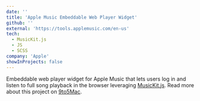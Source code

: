 ```yaml
---
date: ''
title: 'Apple Music Embeddable Web Player Widget'
github: ''
external: 'https://tools.applemusic.com/en-us'
tech:
  - MusicKit.js
  - JS
  - SCSS
company: 'Apple'
showInProjects: false
---
```


Embeddable web player widget for Apple Music that lets users log in and listen to full song playback in the browser leveraging [MusicKit.js](https://developer.apple.com/documentation/musickitjs). Read more about this project on [9to5Mac](https://9to5mac.com/2018/06/03/apple-music-embeddable-web-player-listen-browser/).
